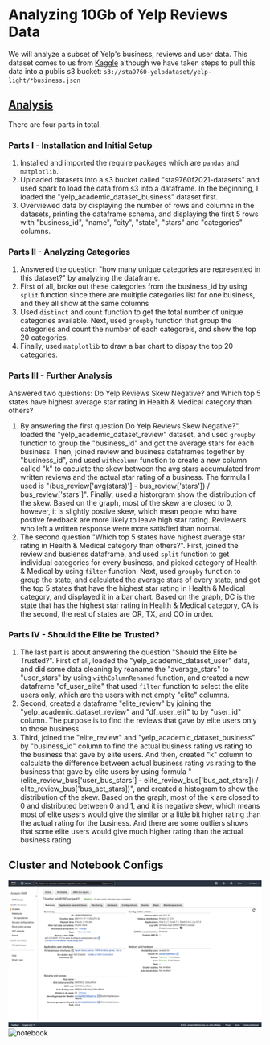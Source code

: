# Analyzing 10Gb of Yelp Reviews Data
We will analyze a subset of Yelp's business, reviews and user data. This dataset comes to us from [Kaggle](https://www.kaggle.com/yelp-dataset/yelp-dataset) although we have taken steps to pull this data into a publis s3 bucket: `s3://sta9760-yelpdataset/yelp-light/*business.json`

## [Analysis]()

There are four parts in total. 

### Parts I - Installation and Initial Setup
1. Installed and imported the require packages which are `pandas` and `matplotlib`. 
2. Uploaded datasets into a s3 bucket called "sta9760f2021-datasets" and used spark to load the data from s3 into a dataframe. In the beginning, I loaded the  "yelp_academic_dataset_business" dataset first.
3. Overviewed data by displaying the number of rows and columns in the datasets, printing the dataframe schema, and displaying the first 5 rows with "business_id", "name", "city", "state", "stars" and "categories" columns.

### Parts II - Analyzing Categories
1. Answered the question "how many unique categories are represented in this dataset?" by analyzing the dataframe. 
2. First of all, broke out these categories from the business_id by using `split` function since there are multiple categories list for one business, and they all show at the same columns
3. Used `distinct` and `count` function to get the total number of unique categories available. Next, used `groupby` function that group the categories and count the number of each categoreis, and show the top 20 categories. 
4. Finally, used `matplotlib` to draw a bar chart to dispay the top 20 categories. 

### Parts III - Further Analysis 
Answered two questions: Do Yelp Reviews Skew Negative? and Which top 5 states have highest average star rating in Health & Medical category than others?
1. By answering the first question Do Yelp Reviews Skew Negative?", loaded the "yelp_academic_dataset_review" dataset, and used `groupby` function to group the "business_id" and got the average stars for each business. Then, joined review and business dataframes together by "business_id", and used `withcolumn` function to create a new column called "k" to caculate the skew between the avg stars accumulated from written reviews and the actual star rating of a business. The formula I used is "(bus_review['avg(stars)'] - bus_review['stars']) / bus_review['stars']". Finally, used a historgram show the distribution of the skew. Based on the graph, most of the skew are closed to 0, however, it is slightly postive skew, which mean people who have postive feedback are more likely to leave high star rating. Reviewers who left a written response were more satisfied than normal.
2. The second question "Which top 5 states have highest average star rating in Health & Medical category than others?". First, joined the review and busienss dataframe, and used `split` function to get individual categories for every business, and picked category of Health & Medical by using `filter` function. Next, used `groupby` function to group the state, and calculated the average stars of every state, and got the top 5 states that have the highest star rating in Health & Medical category, and displayed it in a bar chart. Based on the graph, DC is the state that has the highest star rating in Health & Medical category, CA is the second, the rest of states are OR, TX, and CO in order.

### Parts IV - Should the Elite be Trusted?
1. The last part is about answering the question "Should the Elite be Trusted?". First of all, loaded the "yelp_academic_dataset_user" data, and did some data cleaning by reaname the "average_stars" to "user_stars" by using `withColumnRenamed` function, and created a new dataframe "df_user_elite" that used `filter` function to select the elite users only, which are the users with not empty "elite" columns. 
2. Second, created a dataframe "elite_review" by joining the "yelp_academic_dataset_review" and "df_user_elit" to by "user_id" column. The purpose is to find the reviews that gave by elite users only to those business. 
3. Third, joined the "elite_review" and "yelp_academic_dataset_business" by "business_id" column to find the  actual business rating vs rating to the business that gave by elite users. And then, created "k" column to calculate the difference between actual business rating vs rating to the business that gave by elite users by using formula "(elite_review_bus['user_bus_stars'] - elite_review_bus['bus_act_stars]) / elite_review_bus['bus_act_stars])", and created a histogram to show the distribution of the skew. Based on the graph, most of the k are closed to 0 and distributed between 0 and 1, and it is negative skew, which means most of elite usesrs would give the similar or a little bit higher rating than the actual rating for the business. And there are some outliers shows that some elite users would give much higher rating than the actual business rating.

## Cluster and Notebook Configs

![cluster](assets/cluster_configuration.png)
![notebook]()
